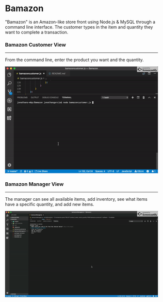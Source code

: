 # Bamazon
"Bamazon" is an Amazon-like store front using Node.js &amp; MySQL through a command line interface. The customer types in the item and quantity they want to complete a transaction.

### Bamazon Customer View
___
From the command line, enter the product you want and the quantity.

![customer](/images/customer.gif)

### Bamazon Manager View
___
The manager can see all available items, add inventory, see what items have a specific quantity, and add new items.

![manager](/images/manager.gif)
